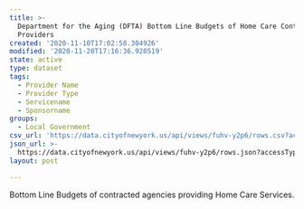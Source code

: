 ```yaml
---
title: >-
  Department for the Aging (DFTA) Bottom Line Budgets of Home Care Contracted
  Providers
created: '2020-11-10T17:02:58.304926'
modified: '2020-11-20T17:16:36.920519'
state: active
type: dataset
tags:
  - Provider Name
  - Provider Type
  - Servicename
  - Sponsorname
groups:
  - Local Government
csv_url: 'https://data.cityofnewyork.us/api/views/fuhv-y2p6/rows.csv?accessType=DOWNLOAD'
json_url: >-
  https://data.cityofnewyork.us/api/views/fuhv-y2p6/rows.json?accessType=DOWNLOAD
layout: post

---
```

Bottom Line Budgets of contracted agencies providing Home Care Services.
